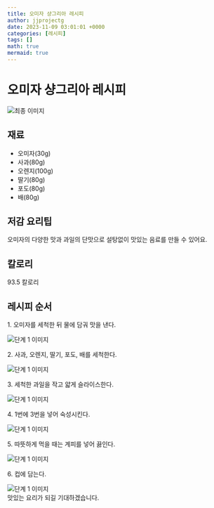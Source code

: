 ```yaml
---
title: 오미자 샹그리아 레시피
author: jjprojectg
date: 2023-11-09 03:01:01 +0000
categories: [레시피]
tags: []
math: true
mermaid: true
---
```

<meta name="og:type" content="website" />
<meta charset="UTF-8">
<div class="header">
<h1>오미자 샹그리아 레시피</h1>
</div>

<div class="container my-4">
<div class="row">
<div class="col-12 col-md-6">
<div class="recipe-image">
<img src="http://www.foodsafetykorea.go.kr/uploadimg/cook/10_01124_2.png" class="step-image" alt="최종 이미지">
</div>
</div>
<div class="col-12 col-md-6">
<div class="ingredients">
<h2>재료</h2>
<ul class='card'>
<li> 오미자(30g) </li>
<li>  사과(80g) </li>
<li>  오렌지(100g) </li>
<li> 딸기(80g) </li>
<li>  포도(80g) </li>
<li>  배(80g) </li>

</ul>
</div>
</div>
<div class="col-12 col-md-6">
<div class="ingredients">
<h2>저감 요리팁</h2>
<div class='card'> 
<p >
오미자의 다양한 맛과 과일의 단맛으로 설탕없이 맛있는 음료를 만들 수 있어요.
</p>
</div>
</div>
<div class="ingredients">
<h2>칼로리</h2>
<div class='card'> 
<p>
93.5 칼로리
</p>
</div>
</div>
</div>
</div>

<h2 class="my-4">레시피 순서</h2>
<div class="card recipe-card">
<div class="card-body recipe-stesp">
<p class="card-text step-description">1. 오미자를 세척한 뒤 물에 담궈 맛을 낸다.</p>
<img src="http://www.foodsafetykorea.go.kr/uploadimg/cook/20_01124_1.JPG" alt="단계 1 이미지" class="step-image">
</div>
</div>

<div class="card recipe-card">
<div class="card-body recipe-stesp">
<p class="card-text step-description">2. 사과, 오렌지, 딸기, 포도, 배를 세척한다.</p>
<img src="http://www.foodsafetykorea.go.kr/uploadimg/cook/20_01124_2.JPG" alt="단계 1 이미지" class="step-image">
</div>
</div>

<div class="card recipe-card">
<div class="card-body recipe-stesp">
<p class="card-text step-description">3. 세척한 과일을 작고 얇게 슬라이스한다.</p>
<img src="http://www.foodsafetykorea.go.kr/uploadimg/cook/20_01124_3.JPG" alt="단계 1 이미지" class="step-image">
</div>
</div>

<div class="card recipe-card">
<div class="card-body recipe-stesp">
<p class="card-text step-description">4. 1번에 3번을 넣어 숙성시킨다.</p>
<img src="http://www.foodsafetykorea.go.kr/uploadimg/cook/20_01124_4.JPG" alt="단계 1 이미지" class="step-image">
</div>
</div>

<div class="card recipe-card">
<div class="card-body recipe-stesp">
<p class="card-text step-description">5. 따뜻하게 먹을 때는 계피를 넣어 끓인다.</p>
<img src="http://www.foodsafetykorea.go.kr/uploadimg/cook/20_01124_5.JPG" alt="단계 1 이미지" class="step-image">
</div>
</div>

<div class="card recipe-card">
<div class="card-body recipe-stesp">
<p class="card-text step-description">6. 컵에 담는다.</p>
<img src="http://www.foodsafetykorea.go.kr/uploadimg/cook/20_01124_6.JPG" alt="단계 1 이미지" class="step-image">
</div>
</div>


</div>
맛있는 요리가 되길 기대하겠습니다.

